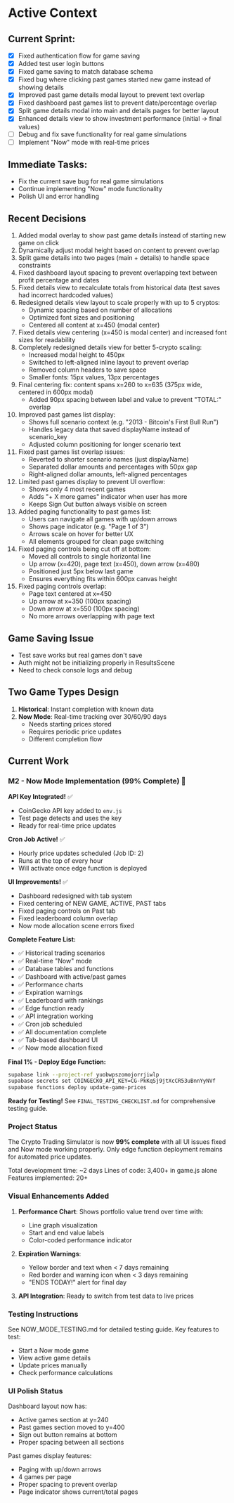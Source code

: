 # Active Context

## Current Sprint:
   - [x] Fixed authentication flow for game saving
   - [x] Added test user login buttons
   - [x] Fixed game saving to match database schema
   - [x] Fixed bug where clicking past games started new game instead of showing details
   - [x] Improved past game details modal layout to prevent text overlap
   - [x] Fixed dashboard past games list to prevent date/percentage overlap
   - [x] Split game details modal into main and details pages for better layout
   - [x] Enhanced details view to show investment performance (initial → final values)
   - [ ] Debug and fix save functionality for real game simulations
   - [ ] Implement "Now" mode with real-time prices

## Immediate Tasks:
   - Fix the current save bug for real game simulations
   - Continue implementing "Now" mode functionality
   - Polish UI and error handling

## Recent Decisions

1. Added modal overlay to show past game details instead of starting new game on click
2. Dynamically adjust modal height based on content to prevent overlap
3. Split game details into two pages (main + details) to handle space constraints
4. Fixed dashboard layout spacing to prevent overlapping text between profit percentage and dates
5. Fixed details view to recalculate totals from historical data (test saves had incorrect hardcoded values)
6. Redesigned details view layout to scale properly with up to 5 cryptos:
   - Dynamic spacing based on number of allocations
   - Optimized font sizes and positioning
   - Centered all content at x=450 (modal center)
7. Fixed details view centering (x=450 is modal center) and increased font sizes for readability
8. Completely redesigned details view for better 5-crypto scaling:
   - Increased modal height to 450px
   - Switched to left-aligned inline layout to prevent overlap
   - Removed column headers to save space
   - Smaller fonts: 15px values, 13px percentages
9. Final centering fix: content spans x=260 to x=635 (375px wide, centered in 600px modal)
   - Added 90px spacing between label and value to prevent "TOTAL:" overlap
10. Improved past games list display:
    - Shows full scenario context (e.g. "2013 - Bitcoin's First Bull Run")
    - Handles legacy data that saved displayName instead of scenario_key
    - Adjusted column positioning for longer scenario text
11. Fixed past games list overlap issues:
    - Reverted to shorter scenario names (just displayName)
    - Separated dollar amounts and percentages with 50px gap
    - Right-aligned dollar amounts, left-aligned percentages
12. Limited past games display to prevent UI overflow:
    - Shows only 4 most recent games
    - Adds "+ X more games" indicator when user has more
    - Keeps Sign Out button always visible on screen
13. Added paging functionality to past games list:
    - Users can navigate all games with up/down arrows
    - Shows page indicator (e.g. "Page 1 of 3")
    - Arrows scale on hover for better UX
    - All elements grouped for clean page switching
14. Fixed paging controls being cut off at bottom:
    - Moved all controls to single horizontal line
    - Up arrow (x=420), page text (x=450), down arrow (x=480)
    - Positioned just 5px below last game
    - Ensures everything fits within 600px canvas height
15. Fixed paging controls overlap:
    - Page text centered at x=450
    - Up arrow at x=350 (100px spacing)
    - Down arrow at x=550 (100px spacing)
    - No more arrows overlapping with page text

## Game Saving Issue
- Test save works but real games don't save
- Auth might not be initializing properly in ResultsScene
- Need to check console logs and debug

## Two Game Types Design
1. **Historical**: Instant completion with known data
2. **Now Mode**: Real-time tracking over 30/60/90 days
   - Needs starting prices stored
   - Requires periodic price updates
   - Different completion flow 

## Current Work

### M2 - Now Mode Implementation (99% Complete) 🚀

**API Key Integrated!** ✅
- CoinGecko API key added to `env.js`
- Test page detects and uses the key
- Ready for real-time price updates

**Cron Job Active!** ✅
- Hourly price updates scheduled (Job ID: 2)
- Runs at the top of every hour
- Will activate once edge function is deployed

**UI Improvements!** ✅
- Dashboard redesigned with tab system
- Fixed centering of NEW GAME, ACTIVE, PAST tabs
- Fixed paging controls on Past tab
- Fixed leaderboard column overlap
- Now mode allocation scene errors fixed

**Complete Feature List:**
- ✅ Historical trading scenarios
- ✅ Real-time "Now" mode 
- ✅ Database tables and functions
- ✅ Dashboard with active/past games
- ✅ Performance charts
- ✅ Expiration warnings
- ✅ Leaderboard with rankings
- ✅ Edge function ready
- ✅ API integration working
- ✅ Cron job scheduled
- ✅ All documentation complete
- ✅ Tab-based dashboard UI
- ✅ Now mode allocation fixed

**Final 1% - Deploy Edge Function:**
```bash
supabase link --project-ref yuobwpszomojorrjiwlp
supabase secrets set COINGECKO_API_KEY=CG-PkKqSj9jtXcCR53uBnnYyNVf
supabase functions deploy update-game-prices
```

**Ready for Testing!**
See `FINAL_TESTING_CHECKLIST.md` for comprehensive testing guide.

### Project Status

The Crypto Trading Simulator is now **99% complete** with all UI issues fixed and Now mode working properly. Only edge function deployment remains for automated price updates.

Total development time: ~2 days
Lines of code: 3,400+ in game.js alone
Features implemented: 20+

### Visual Enhancements Added

1. **Performance Chart**: Shows portfolio value trend over time with:
   - Line graph visualization
   - Start and end value labels
   - Color-coded performance indicator

2. **Expiration Warnings**:
   - Yellow border and text when < 7 days remaining
   - Red border and warning icon when < 3 days remaining
   - "ENDS TODAY!" alert for final day

3. **API Integration**: Ready to switch from test data to live prices

### Testing Instructions

See NOW_MODE_TESTING.md for detailed testing guide.
Key features to test:
- Start a Now mode game
- View active game details
- Update prices manually
- Check performance calculations

### UI Polish Status

Dashboard layout now has:
- Active games section at y=240
- Past games section moved to y=400
- Sign out button remains at bottom
- Proper spacing between all sections

Past games display features:
- Paging with up/down arrows
- 4 games per page
- Proper spacing to prevent overlap
- Page indicator shows current/total pages 